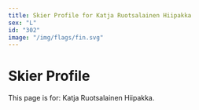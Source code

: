 ```yaml
---
title: Skier Profile for Katja Ruotsalainen Hiipakka
sex: "L"
id: "302"
image: "/img/flags/fin.svg" 
---
```


# Skier Profile

This page is for: Katja Ruotsalainen Hiipakka.
    
